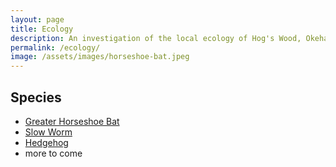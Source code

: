 ```yaml
---
layout: page
title: Ecology
description: An investigation of the local ecology of Hog's Wood, Okehampton
permalink: /ecology/
image: /assets/images/horseshoe-bat.jpeg
---
```


## Species

- [Greater Horseshoe Bat](/ecology/horseshoe-bat)
- [Slow Worm](/ecology/slowworm)
- [Hedgehog](/ecology/hedgehog)
- more to come
